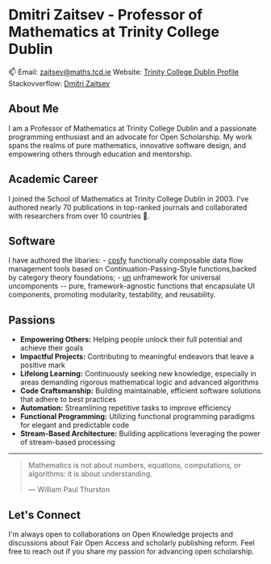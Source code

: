 # Dmitri Zaitsev - Professor of Mathematics at Trinity College Dublin
📫 Email: zaitsev@maths.tcd.ie
Website: [Trinity College Dublin Profile](http://www.maths.tcd.ie/~zaitsev/)
Stackovverflow: [Dmitri Zaitsev](https://stackoverflow.com/users/1614973/dmitri-zaitsev)

## About Me

I am a Professor of Mathematics at Trinity College Dublin and a passionate programming enthusiast and an advocate for Open Scholarship. My work spans the realms of pure mathematics, innovative software design, and empowering others through education and mentorship.

## Academic Career

I joined the School of Mathematics at Trinity College Dublin in 2003. I've authored nearly 70 publications in top-ranked journals and collaborated with researchers from over 10 countries 👯.

## Software

I have authored the libaries:
    - [cpsfy](https://github.com/dmitriz/cpsfy) functionally composable data flow management tools based on Continuation-Passing-Style functions,backed by category theory foundations;
    - [un](https://github.com/dmitriz/un) unframework for universal uncomponents -- pure, framework-agnostic functions that encapsulate UI components, promoting modularity, testability, and reusability.

## Passions

- **Empowering Others:** Helping people unlock their full potential and achieve their goals
- **Impactful Projects:** Contributing to meaningful endeavors that leave a positive mark
- **Lifelong Learning:** Continuously seeking new knowledge, especially in areas demanding rigorous mathematical logic and advanced algorithms
- **Code Craftsmanship:** Building maintainable, efficient software solutions that adhere to best practices
- **Automation:** Streamlining repetitive tasks to improve efficiency
- **Functional Programming:** Utilizing functional programming paradigms for elegant and predictable code
- **Stream-Based Architecture:** Building applications leveraging the power of stream-based processing

---

> Mathematics is not about numbers, equations, computations, or algorithms: it is about understanding.
>
> — William Paul Thurston

## Let's Connect 

I'm always open to collaborations on Open Knowledge projects and discussions about Fair Open Access and scholarly publishing reform. Feel free to reach out if you share my passion for advancing open scholarship.


<!--
**dmitriz/dmitriz** is a ✨ _special_ ✨ repository because its `README.md` (this file) appears on your GitHub profile.

Here are some ideas to get you started:

- 🔭 I’m currently working on ...
- 🌱 I’m currently learning ...
- 👯 I’m looking to collaborate on ...
- 🤔 I’m looking for help with ...
- 💬 Ask me about ...
- 📫 How to reach me: ...
- 😄 Pronouns: ...
- ⚡ Fun fact: ...
-->

